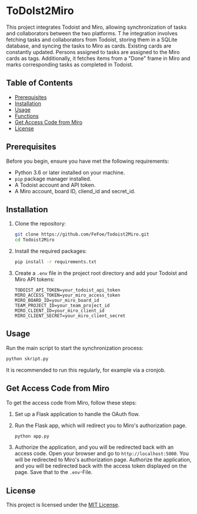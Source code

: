 # ToDoIst2Miro

This project integrates Todoist and Miro, allowing synchronization of tasks and collaborators between the two platforms. T
he integration involves fetching tasks and collaborators from Todoist, storing them in a SQLite database, and syncing the tasks to Miro as cards. Existing cards are constantly updated. Persons assigned to tasks are assigned to the Miro cards as tags. Additionally, it fetches items from a "Done" frame in Miro and marks corresponding tasks as completed in Todoist.

## Table of Contents

- [Prerequisites](#prerequisites)
- [Installation](#installation)
- [Usage](#usage)
- [Functions](#functions)
- [Get Access Code from Miro](#get-access-code-from-miro)
- [License](#license)

## Prerequisites

Before you begin, ensure you have met the following requirements:

- Python 3.6 or later installed on your machine.
- `pip` package manager installed.
- A Todoist account and API token.
- A Miro account, board ID, cliend_id and secret_id.

## Installation

1. Clone the repository:

   ```bash
   git clone https://github.com/FeFoe/Todoist2Miro.git
   cd Todoist2Miro
   ```

2. Install the required packages:

   ```bash
   pip install -r requirements.txt
   ```

3. Create a `.env` file in the project root directory and add your Todoist and Miro API tokens:

   ```env
   TODOIST_API_TOKEN=your_todoist_api_token
   MIRO_ACCESS_TOKEN=your_miro_access_token
   MIRO_BOARD_ID=your_miro_board_id
   TEAM_PROJECT_ID=your_team_project_id
   MIRO_CLIENT_ID=your_miro_client_id
   MIRO_CLIENT_SECRET=your_miro_client_secret
   ```

## Usage

Run the main script to start the synchronization process:

```bash
python skript.py
```

It is recommended to run this regularly, for example via a cronjob.


## Get Access Code from Miro

To get the access code from Miro, follow these steps:

1. Set up a Flask application to handle the OAuth flow.
2. Run the Flask app, which will redirect you to Miro's authorization page.

    ```bash
    python app.py
    ```
3. Authorize the application, and you will be redirected back with an access code. Open your browser and go to `http://localhost:5000`. You will be redirected to Miro's authorization page. Authorize the application, and you will be redirected back with the access token displayed on the page. Save that to the `.env`-File.

## License

This project is licensed under the [MIT License](LICENSE).